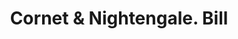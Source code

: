 ---
doi: 10.7916/D8DJ6STT
date_other: '1859'
date_other_textual: '1859'
form: printed ephemera
genre:
- Invoices
name:
- Cornet & Nightengale
object_in_context_url: https://biggert.cul.columbia.edu/items/view/ave_biggert_01532
subject_hierarchical_geographic:
- Providence, Rhode Island, United States
subject_name:
- Cornet & Nightengale
title: Cornet & Nightengale. Bill
sort_title: Cornet & Nightengale. Bill
call_number: ave_biggert_01532
coordinates:
- 41.82361111111111,-71.42222222222223
pid: ave_biggert_01532
identifiers: ave_biggert_01532
thumbnail: https://derivativo-3.library.columbia.edu/iiif/2/ldpd:343972/full/!256,256/0/native.jpg
permalink: "/items/ave_biggert_01532/"
layout: iiif-image-page
---